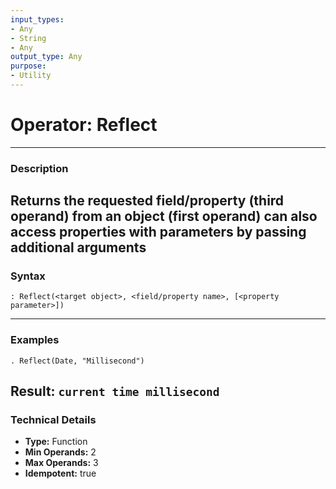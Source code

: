 ```yaml
---
input_types:
- Any
- String
- Any
output_type: Any
purpose:
- Utility
---
```

# Operator: Reflect
---
### **Description**
Returns the requested field/property (third operand) from an object (first operand)
can also access properties with parameters by passing additional arguments
---
### **Syntax**
```
: Reflect(<target object>, <field/property name>, [<property parameter>])
```
---
### **Examples**
```
. Reflect(Date, "Millisecond")
```
**Result:** `current time millisecond`
---
### **Technical Details**
- **Type:** Function
- **Min Operands:** 2
- **Max Operands:** 3
- **Idempotent:** true